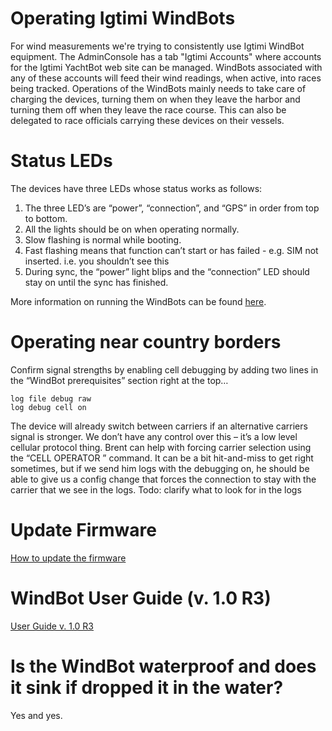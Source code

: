 # Operating Igtimi WindBots

For wind measurements we're trying to consistently use Igtimi WindBot equipment. The AdminConsole has a tab "Igtimi Accounts" where accounts for the Igtimi YachtBot web site can be managed. WindBots associated with any of these accounts will feed their wind readings, when active, into races being tracked. Operations of the WindBots mainly needs to take care of charging the devices, turning them on when they leave the harbor and turning them off when they leave the race course. This can also be delegated to race officials carrying these devices on their vessels.

# Status LEDs

The devices have three LEDs whose status works as follows:

1. The three LED’s are “power”, “connection”, and “GPS” in order from top to bottom.
2. All the lights should be on when operating normally.
3. Slow flashing is normal while booting.
4. Fast flashing means that function can’t start or has failed - e.g. SIM not inserted.  i.e. you shouldn’t see this
5. During sync, the “power” light blips and the “connection” LED should stay on until the sync has finished.

More information on running the WindBots can be found [here](https://igtimi.desk.com/customer/portal/articles/1494533-yachtbot-tracker-basic-operation?b_id=1690).

# Operating near country borders

Confirm signal strengths by enabling cell debugging by adding two lines in the “WindBot prerequisites” section right at the top…

```
log file debug raw
log debug cell on
```

The device will already switch between carriers if an alternative carriers signal is stronger.  We don’t have any control over this – it’s a low level cellular protocol thing. Brent can help with forcing carrier selection using the “CELL OPERATOR <X>” command.  It can be a bit hit-and-miss to get <X> right sometimes, but if we send him logs with the debugging on, he should be able to give us a config change that forces the connection to stay with the carrier that we see in the logs.
Todo: clarify what to look for in the logs

# Update Firmware

[How to update the firmware](https://igtimi.desk.com/customer/portal/articles/1122866-how-to-update-the-firmware-in-the-yachtbot-trackers?b_id=1690)

# WindBot User Guide (v. 1.0 R3)

[User Guide v. 1.0 R3](wiki/uploads/WindBot%20User%20Guide%201.0%20R3.pdf)

# Is the WindBot waterproof and does it sink if dropped it in the water?

Yes and yes.